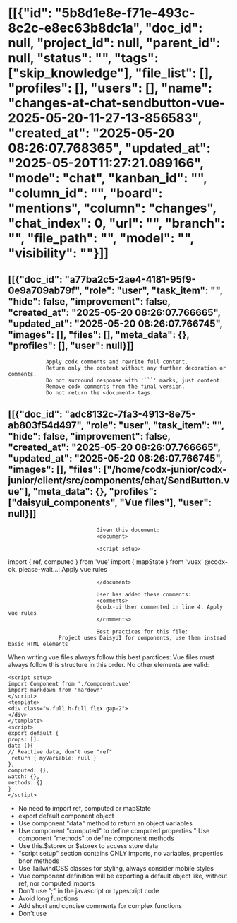 # [[{"id": "5b8d1e8e-f71e-493c-8c2c-e8ec63b8dc1a", "doc_id": null, "project_id": null, "parent_id": null, "status": "", "tags": ["skip_knowledge"], "file_list": [], "profiles": [], "users": [], "name": "changes-at-chat-sendbutton-vue-2025-05-20-11-27-13-856583", "created_at": "2025-05-20 08:26:07.768365", "updated_at": "2025-05-20T11:27:21.089166", "mode": "chat", "kanban_id": "", "column_id": "", "board": "mentions", "column": "changes", "chat_index": 0, "url": "", "branch": "", "file_path": "", "model": "", "visibility": ""}]]
## [[{"doc_id": "a77ba2c5-2ae4-4181-95f9-0e9a709ab79f", "role": "user", "task_item": "", "hide": false, "improvement": false, "created_at": "2025-05-20 08:26:07.766665", "updated_at": "2025-05-20 08:26:07.766745", "images": [], "files": [], "meta_data": {}, "profiles": [], "user": null}]]

                Apply codx comments and rewrite full content.
                Return only the content without any further decoration or comments.
                Do not surround response with '```' marks, just content.
                Remove codx comments from the final version. 
                Do not return the <document> tags.
                
## [[{"doc_id": "adc8132c-7fa3-4913-8e75-ab803f54d497", "role": "user", "task_item": "", "hide": false, "improvement": false, "created_at": "2025-05-20 08:26:07.766665", "updated_at": "2025-05-20 08:26:07.766745", "images": [], "files": ["/home/codx-junior/codx-junior/client/src/components/chat/SendButton.vue"], "meta_data": {}, "profiles": ["daisyui_components", "Vue files"], "user": null}]]

                                Given this document:
                                <document>
                                
                                <script setup>
import { ref, computed } from 'vue'
import { mapState } from 'vuex'
</script>
@codx-ok, please-wait...: Apply vue rules
<template>
  <div class="dropdown dropdown-top dropdown-end">
    <div tabindex="0" role="button" class="btn m-1" @click="toggleDropdown">Click</div>
    <ul v-if="isOpen" tabindex="0" class="dropdown-content menu bg-base-100 rounded-box z-[1] w-52 p-2 shadow">
      <li v-for="user in usersList" :key="user.id" @click="selectUser(user)">
        <a>{{ user.name }}</a>
      </li>
    </ul>
  </div>
  <i class="fa-solid fa-paper-plane" @click="sendSelectedUser"></i>
</template>

<script>
export default {
  data() {
    return {
      isOpen: false,
      selectedUser: this.$user
    }
  },
  computed: {
    ...mapState({
      users: state => [state.user, ...state.projects.profiles]
    }),
    usersList() {
      return this.users
    }
  },
  methods: {
    toggleDropdown() {
      this.isOpen = !this.isOpen
    },
    selectUser(user) {
      this.selectedUser = user
      this.toggleDropdown()
    },
    sendSelectedUser() {
      this.$emit('send', this.selectedUser)
    }
  }
}
</script>
                                
                                </document>
                                
                                User has added these comments:
                                <comments>
                                @codx-ui User commented in line 4: Apply vue rules
                                </comments>

                                Best practices for this file:
                    Project uses DaisyUI for components, use them instead basic HTML elements
When writing vue files always follow this best parctices:
Vue files must always follow this structure in this order.
No other elements are valid:
```example vue file
<script setup>
import Component from './component.vue'
import markdown from 'mardown'
</script>
<template>
<div class="w.full h-full flex gap-2">
</div>
</template>
<script>
export default {
props: [].
data (){
// Reactive data, don't use "ref"
 return { myVariable: null }
},
computed: {},
watch: {},
methods: {}
}
</sctipt>
```
* No need to import ref, computed or mapState 
* export default component object
* Use component "data" method to return an object variables
* Use component "computed" to define computed properties
" Use component "methods" to define component methods 
* Use this.$storex or $storex to access store data
* "script setup" section contains ONLY imports, no variables, properties bnor methods
* Use TailwindCSS classes for styling, always consider mobile styles
* Vue component definition will be exporting a default object like, without ref, nor computed imports
* Don't use ";" in the javascript or typescript code
* Avoid long functions
* Add short and concise comments for complex functions
* Don't use <style> elements, use TailWindCSS classes
                    
                                
## [[{"doc_id": "ad682b11-8c60-4a96-be5b-25de793c4f52", "role": "assistant", "task_item": "", "hide": false, "improvement": false, "created_at": "2025-05-20 08:26:07.766665", "updated_at": "2025-05-20 08:26:07.766745", "images": [], "files": [], "meta_data": {"time_taken": 7.229658365249634, "first_chunk_time_taken": 5.289482116699219, "model": "gpt-4o"}, "profiles": [], "user": null}]]
<script setup>
</script>

<template>
  <div class="dropdown dropdown-top dropdown-end">
    <div tabindex="0" role="button" class="btn m-1" @click="toggleDropdown">Click</div>
    <ul v-if="isOpen" tabindex="0" class="dropdown-content menu bg-base-100 rounded-box z-[1] w-52 p-2 shadow">
      <li v-for="user in usersList" :key="user.id" @click="selectUser(user)">
        <a>{{ user.name }}</a>
      </li>
    </ul>
  </div>
  <i class="fa-solid fa-paper-plane" @click="sendSelectedUser"></i>
</template>

<script>
export default {
  data() {
    return {
      isOpen: false,
      selectedUser: this.$user
    }
  },
  computed: {
    // Combine users from user and project profiles
    usersList() {
      return [this.$store.state.user, ...this.$store.state.projects.profiles]
    }
  },
  methods: {
    toggleDropdown() {
      this.isOpen = !this.isOpen
    },
    selectUser(user) {
      this.selectedUser = user
      this.toggleDropdown()
    },
    // Emit selected user to the parent component
    sendSelectedUser() {
      this.$emit('send', this.selectedUser)
    }
  }
}
</script>